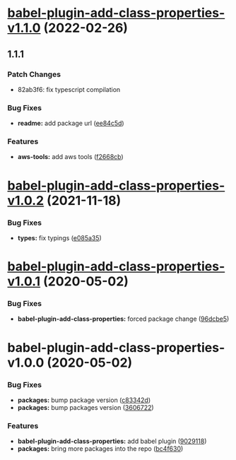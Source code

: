 # [babel-plugin-add-class-properties-v1.1.0](https://github.com/vdtn359/vdtn359-os/compare/babel-plugin-add-class-properties-v1.0.2...babel-plugin-add-class-properties-v1.1.0) (2022-02-26)

## 1.1.1

### Patch Changes

-   82ab3f6: fix typescript compilation

### Bug Fixes

-   **readme:** add package url ([ee84c5d](https://github.com/vdtn359/vdtn359-os/commit/ee84c5d486c4961277aca4b56c8f38ac63f0c349))

### Features

-   **aws-tools:** add aws tools ([f2668cb](https://github.com/vdtn359/vdtn359-os/commit/f2668cb00f820cd66129459ecb1432f1f0b5da95))

# [babel-plugin-add-class-properties-v1.0.2](https://github.com/vdtn359/vdtn359-os/compare/babel-plugin-add-class-properties-v1.0.1...babel-plugin-add-class-properties-v1.0.2) (2021-11-18)

### Bug Fixes

-   **types:** fix typings ([e085a35](https://github.com/vdtn359/vdtn359-os/commit/e085a356f756b2de9a5f6fcc15159958c57f1a7f))

# [babel-plugin-add-class-properties-v1.0.1](https://github.com/vdtn359/vdtn359-os/compare/babel-plugin-add-class-properties-v1.0.0...babel-plugin-add-class-properties-v1.0.1) (2020-05-02)

### Bug Fixes

-   **babel-plugin-add-class-properties:** forced package change ([96dcbe5](https://github.com/vdtn359/vdtn359-os/commit/96dcbe5918b3f082b93343f70fc7adda9b14f2fa))

# babel-plugin-add-class-properties-v1.0.0 (2020-05-02)

### Bug Fixes

-   **packages:** bump package version ([c83342d](https://github.com/vdtn359/vdtn359-os/commit/c83342dc27234c0923dd3b1c30a7b4eaacfabcf3))
-   **packages:** bump packages version ([3606722](https://github.com/vdtn359/vdtn359-os/commit/360672201c911559ca0b9d6a16d7be7b543c4782))

### Features

-   **babel-plugin-add-class-properties:** add babel plugin ([9029118](https://github.com/vdtn359/vdtn359-os/commit/9029118f6bda65b43272f478e007ad5e7a2a48e1))
-   **packages:** bring more packages into the repo ([bc4f630](https://github.com/vdtn359/vdtn359-os/commit/bc4f6306538a5192ffb757b06c8cf9bf22d5e3bf))

